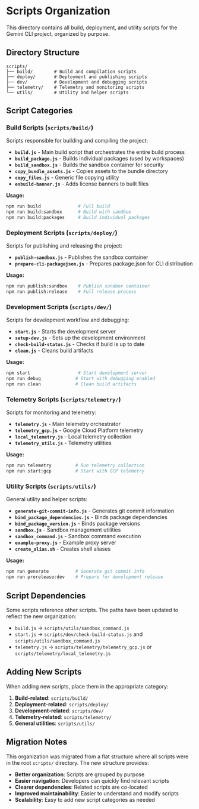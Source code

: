 # Scripts Organization

This directory contains all build, deployment, and utility scripts for the Gemini CLI project, organized by purpose.

## Directory Structure

```
scripts/
├── build/        # Build and compilation scripts
├── deploy/       # Deployment and publishing scripts
├── dev/          # Development and debugging scripts
├── telemetry/    # Telemetry and monitoring scripts
└── utils/        # Utility and helper scripts
```

## Script Categories

### Build Scripts (`scripts/build/`)

Scripts responsible for building and compiling the project:

- **`build.js`** - Main build script that orchestrates the entire build process
- **`build_package.js`** - Builds individual packages (used by workspaces)
- **`build_sandbox.js`** - Builds the sandbox container for security
- **`copy_bundle_assets.js`** - Copies assets to the bundle directory
- **`copy_files.js`** - Generic file copying utility
- **`esbuild-banner.js`** - Adds license banners to built files

**Usage:**

```bash
npm run build              # Full build
npm run build:sandbox      # Build with sandbox
npm run build:packages     # Build individual packages
```

### Deployment Scripts (`scripts/deploy/`)

Scripts for publishing and releasing the project:

- **`publish-sandbox.js`** - Publishes the sandbox container
- **`prepare-cli-packagejson.js`** - Prepares package.json for CLI distribution

**Usage:**

```bash
npm run publish:sandbox    # Publish sandbox container
npm run publish:release    # Full release process
```

### Development Scripts (`scripts/dev/`)

Scripts for development workflow and debugging:

- **`start.js`** - Starts the development server
- **`setup-dev.js`** - Sets up the development environment
- **`check-build-status.js`** - Checks if build is up to date
- **`clean.js`** - Cleans build artifacts

**Usage:**

```bash
npm start                  # Start development server
npm run debug             # Start with debugging enabled
npm run clean             # Clean build artifacts
```

### Telemetry Scripts (`scripts/telemetry/`)

Scripts for monitoring and telemetry:

- **`telemetry.js`** - Main telemetry orchestrator
- **`telemetry_gcp.js`** - Google Cloud Platform telemetry
- **`local_telemetry.js`** - Local telemetry collection
- **`telemetry_utils.js`** - Telemetry utilities

**Usage:**

```bash
npm run telemetry         # Run telemetry collection
npm run start:gcp         # Start with GCP telemetry
```

### Utility Scripts (`scripts/utils/`)

General utility and helper scripts:

- **`generate-git-commit-info.js`** - Generates git commit information
- **`bind_package_dependencies.js`** - Binds package dependencies
- **`bind_package_version.js`** - Binds package versions
- **`sandbox.js`** - Sandbox management utilities
- **`sandbox_command.js`** - Sandbox command execution
- **`example-proxy.js`** - Example proxy server
- **`create_alias.sh`** - Creates shell aliases

**Usage:**

```bash
npm run generate          # Generate git commit info
npm run prerelease:dev    # Prepare for development release
```

## Script Dependencies

Some scripts reference other scripts. The paths have been updated to reflect the new organization:

- `build.js` → `scripts/utils/sandbox_command.js`
- `start.js` → `scripts/dev/check-build-status.js` and `scripts/utils/sandbox_command.js`
- `telemetry.js` → `scripts/telemetry/telemetry_gcp.js` or `scripts/telemetry/local_telemetry.js`

## Adding New Scripts

When adding new scripts, place them in the appropriate category:

1. **Build-related**: `scripts/build/`
2. **Deployment-related**: `scripts/deploy/`
3. **Development-related**: `scripts/dev/`
4. **Telemetry-related**: `scripts/telemetry/`
5. **General utilities**: `scripts/utils/`

## Migration Notes

This organization was migrated from a flat structure where all scripts were in the root `scripts/` directory. The new structure provides:

- **Better organization**: Scripts are grouped by purpose
- **Easier navigation**: Developers can quickly find relevant scripts
- **Clearer dependencies**: Related scripts are co-located
- **Improved maintainability**: Easier to understand and modify scripts
- **Scalability**: Easy to add new script categories as needed
